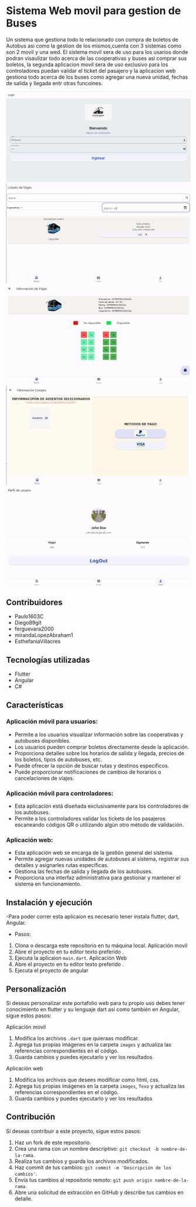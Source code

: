 # Sistema Web movil para gestion de Buses
Un sistema que gestiona todo lo relacionado con compra de boletos de Autobus asi como la gestion de los mismos,cuenta con 3 sistemas como son 2 movil y una wed.
El sistema movil sera de uso para los usarios donde podran visaulizar todo acerca de las cooperativas y buses asi comprar sus boletos, la segunda aplicacion movil sera de uso exclusivo para los controladores puedan validar el ticket del pasajero y la aplicacion web gestiona todo acerca de los buses como agregar una nueva unidad, fechas de salida y llegada entr otras funcoines.

![Captura de pantalla del portafolio web](B1.jpg)
![Captura de pantalla del portafolio web](B2.jpg)
![Captura de pantalla del portafolio web](B3.jpg)
![Captura de pantalla del portafolio web](B4.jpg)
![Captura de pantalla del portafolio web](B5.jpg)

## Contribuidores
- Paulo1603C
- Diego89git
- ferguevara2000
- mirandaLopezAbraham1
- EsthefaniaVillacres

## Tecnologías utilizadas

- Flutter
- Angular
- C#

## Características

### Aplicación móvil para usuarios:
- Permite a los usuarios visualizar información sobre las cooperativas y autobuses disponibles.
- Los usuarios pueden comprar boletos directamente desde la aplicación.
- Proporciona detalles sobre los horarios de salida y llegada, precios de los boletos, tipos de autobuses, etc.
- Puede ofrecer la opción de buscar rutas y destinos específicos.
- Puede proporcionar notificaciones de cambios de horarios o cancelaciones de viajes.

### Aplicación móvil para controladores:
- Esta aplicación está diseñada exclusivamente para los controladores de los autobuses.
- Permite a los controladores validar los tickets de los pasajeros escaneando códigos QR o utilizando algún otro método de validación.

### Aplicación web:
- Esta aplicación web se encarga de la gestión general del sistema.
- Permite agregar nuevas unidades de autobuses al sistema, registrar sus detalles y asignarles rutas específicas.
- Gestiona las fechas de salida y llegada de los autobuses.
- Proporciona una interfaz administrativa para gestionar y mantener el sistema en funcionamiento.

## Instalación y ejecución
-Para poder correr esta aplicaion es necesario tener instala flutter, dart, Angular.
- Pasos:
1. Clona o descarga este repositorio en tu máquina local.
  Aplicación movil
2. Abre el proyecto en tu editor texto preferido .
3. Ejecuta la aplicaion `main.dart`.
  Aplicación Web
4. Abre el proyecto en tu editor texto preferido .
5. Ejecuta el proyecto de angular
## Personalización

Si deseas personalizar este portafolio web para tu propio uso debes tener conocimiento en flutter y su lenguaje dart asi como también en Angular, sigue estos pasos:

Aplicación movil
1. Modifica los archivos `.dart` que quieraas modificar.
2. Agrega tus propias imágenes en la carpeta `images` y actualiza las referencias correspondientes en el código.
3. Guarda cambios y puedes ejecutarlo y ver los resultados

Aplicación web
1. Modifica los archivos que desees modificar como html, css.
2. Agrega tus propias imágenes en la carpeta `images`, `Texo` y actualiza las referencias correspondientes en el código.
3. Guarda cambios y puedes ejecutarlo y ver los resultados
## Contribución

Si deseas contribuir a este proyecto, sigue estos pasos:

1. Haz un fork de este repositorio.
2. Crea una rama con un nombre descriptivo: `git checkout -b nombre-de-la-rama`.
3. Realiza tus cambios y guarda los archivos modificados.
4. Haz commit de tus cambios: `git commit -m 'Descripción de los cambios'`.
5. Envía tus cambios al repositorio remoto: `git push origin nombre-de-la-rama`.
6. Abre una solicitud de extracción en GitHub y describe tus cambios en detalle.



